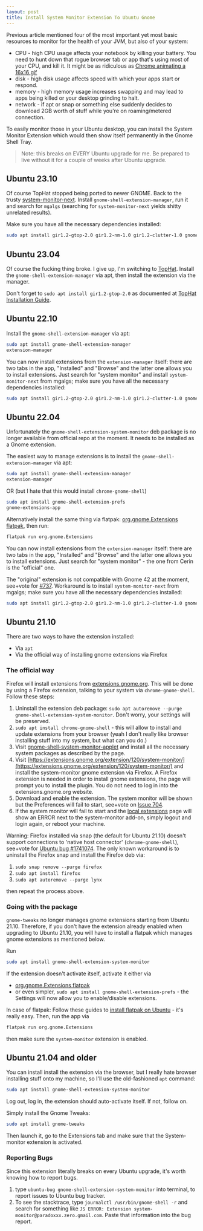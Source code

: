 ```yaml
---
layout: post
title: Install System Monitor Extension To Ubuntu Gnome
---
```


Previous article mentioned four of the most important yet most basic resources to monitor for the health of your JVM, but also
of your system:

* CPU - high CPU usage affects your notebook by killing your battery. You need to hunt down that rogue browser tab or app that's using most of your CPU, and kill it.
  It might be as ridiculous as [Chrome animating a 16x16 gif](https://bugs.chromium.org/p/chromium/issues/detail?id=165750)
* disk - high disk usage affects speed with which your apps start or respond.
* memory - high memory usage increases swapping and may lead to apps being killed or your desktop grinding to halt.
* network - if apt or snap or something else suddenly decides to download 2GB worth of stuff while you're on roaming/metered connection.

To easily monitor those in your Ubuntu desktop, you can install the System Monitor Extension which would then show itself permanently in the Gnome Shell Tray.

> Note: this breaks on EVERY Ubuntu upgrade for me. Be prepared to live without it
> for a couple of weeks after Ubuntu upgrade.

## Ubuntu 23.10

Of course TopHat stopped being ported to newer GNOME. Back to the trusty
[system-monitor-next](https://extensions.gnome.org/extension/3010/system-monitor-next/).
Install `gnome-shell-extension-manager`, run it and search for `mgalgs`
(searching for `system-monitor-next` yields shitty unrelated results).

Make sure you have all the necessary dependencies installed:

```bash
sudo apt install gir1.2-gtop-2.0 gir1.2-nm-1.0 gir1.2-clutter-1.0 gnome-system-monitor
```

## Ubuntu 23.04

Of course the fucking thing broke. I give up, I'm switching to [TopHat](https://extensions.gnome.org/extension/5219/tophat/).
Install the `gnome-shell-extension-manager` via apt, then install the extension via the manager.

Don't forget to `sudo apt install gir1.2-gtop-2.0` as documented at [TopHat Installation Guide](https://github.com/fflewddur/tophat#installation).

## Ubuntu 22.10

Install the `gnome-shell-extension-manager` via apt:

```bash
sudo apt install gnome-shell-extension-manager
extension-manager
```

You can now install extensions from the `extension-manager` itself: there are two tabs in the app,
"Installed" and "Browse" and the latter one allows you to install extensions.
Just search for "system monitor" and install `system-monitor-next` from mgalgs; make sure you have
all the necessary dependencies installed:

```bash
sudo apt install gir1.2-gtop-2.0 gir1.2-nm-1.0 gir1.2-clutter-1.0 gnome-system-monitor
```

## Ubuntu 22.04

Unfortunately the `gnome-shell-extension-system-monitor` deb package is no longer available from
official repo at the moment. It needs to be installed as a Gnome extension.

The easiest way to manage extensions is to install the `gnome-shell-extension-manager` via apt:

```bash
sudo apt install gnome-shell-extension-manager
extension-manager
```

OR (but I hate that this would install `chrome-gnome-shell`)

```bash
sudo apt install gnome-shell-extension-prefs
gnome-extensions-app
```

Alternatively install the same thing via flatpak: [org.gnome.Extensions flatpak](https://flathub.org/apps/details/org.gnome.Extensions),
then run:

```bash
flatpak run org.gnome.Extensions
```

You can now install extensions from the `extension-manager` itself: there are two tabs in the app,
"Installed" and "Browse" and the latter one allows you to install extensions.
Just search for "system monitor" - the one from Cerin is the "official" one.

The "original" extension is not compatible with Gnome 42 at the moment, see+vote
for [#737](https://github.com/paradoxxxzero/gnome-shell-system-monitor-applet/issues/737).
Workaround is to install `system-monitor-next` from mgalgs; make sure you have
all the necessary dependencies installed:

```bash
sudo apt install gir1.2-gtop-2.0 gir1.2-nm-1.0 gir1.2-clutter-1.0 gnome-system-monitor
```

## Ubuntu 21.10

There are two ways to have the extension installed:

* Via `apt`
* Via the official way of installing gnome extensions via Firefox

### The official way

Firefox will install extensions from [extensions.gnome.org](https://extensions.gnome.org).
This will be done by using a Firefox extension, talking to your system via `chrome-gnome-shell`.
Follow these steps:

1. Uninstall the extension deb package: `sudo apt autoremove --purge gnome-shell-extension-system-monitor`.
   Don't worry, your settings will be preserved.
2. `sudo apt install chrome-gnome-shell` - this will allow to install and update extensions
   from your browser (yeah I don't really like browser installing stuff into my system, but what can you do.)
3. Visit [gnome-shell-system-monitor-applet](https://github.com/paradoxxxzero/gnome-shell-system-monitor-applet) and install
   all the necessary system packages as described by the page.
4. Visit [https://extensions.gnome.org/extension/120/system-monitor/](https://extensions.gnome.org/extension/120/system-monitor/)
   and install the system-monitor gnome extension via Firefox.
   A Firefox extension is needed in order to install gnome extensions, the page will prompt you to install the plugin. You do
   not need to log in into the extensions.gnome.org website.
5. Download and enable the extension. The system monitor will be shown but the Preferences
   will fail to start, see+vote on [Issue 704](https://github.com/paradoxxxzero/gnome-shell-system-monitor-applet/issues/704).
6. If the system monitor will fail to start and the [local extensions](https://extensions.gnome.org/local) page
   will show an ERROR next to the system-monitor add-on, simply logout and login again,
   or reboot your machine.

Warning: Firefox installed via snap (the default for Ubuntu 21.10) doesn't support
connections to 'native host connector' (`chrome-gnome-shell`), see+vote for
[Ubuntu bug #1741074](https://bugs.launchpad.net/ubuntu/+source/chromium-browser/+bug/1741074).
The only known workaround is to uninstall the
Firefox snap and install the Firefox deb via:

1. `sudo snap remove --purge firefox`
2. `sudo apt install firefox`
3. `sudo apt autoremove --purge lynx`

then repeat the process above.

### Going with the package

`gnome-tweaks` no longer manages gnome extensions starting from Ubuntu 21.10. Therefore,
if you don't have the extension already enabled when upgrading to Ubuntu 21.10,
you will have to install a flatpak which manages gnome extensions as mentioned below.

Run

```bash
sudo apt install gnome-shell-extension-system-monitor
```

If the extension doesn't activate itself, activate it either via

* [org.gnome.Extensions flatpak](https://flathub.org/apps/details/org.gnome.Extensions)
* or even simpler, `sudo apt install gnome-shell-extension-prefs` - the Settings will now allow you to enable/disable extensions.

In case of flatpak: Follow these guides to [install flatpak on Ubuntu](https://flatpak.org/setup/Ubuntu/) - it's really easy. Then, run the app via

```bash
flatpak run org.gnome.Extensions
```
then make sure the `system-monitor` extension is enabled.

## Ubuntu 21.04 and older

You can install install the extension via the browser, but I really hate browser installing stuff onto my machine,
so I'll use the old-fashioned `apt` command:

```bash
sudo apt install gnome-shell-extension-system-monitor
```

Log out, log in, the extension should auto-activate itself. If not, follow on.

Simply install the Gnome Tweaks:

```bash
sudo apt install gnome-tweaks
```

Then launch it, go to the Extensions tab and make sure that the System-monitor extension is activated.

### Reporting Bugs

Since this extension literally breaks on every Ubuntu upgrade, it's worth knowing how to report bugs.

1. type `ubuntu-bug gnome-shell-extension-system-monitor` into terminal, to report issues to Ubuntu bug tracker.
2. To see the stacktrace, type `journalctl /usr/bin/gnome-shell -r` and search for something like `JS ERROR: Extension system-monitor@paradoxxx.zero.gmail.com`.
  Paste that information into the bug report.

